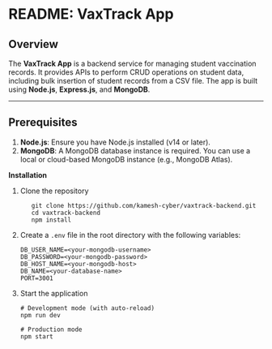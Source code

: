 # README: VaxTrack App

## Overview
The **VaxTrack App** is a backend service for managing student vaccination records. It provides APIs to perform CRUD operations on student data, including bulk insertion of student records from a CSV file. The app is built using **Node.js**, **Express.js**, and **MongoDB**.

---

## Prerequisites
1. **Node.js**: Ensure you have Node.js installed (v14 or later).
2. **MongoDB**: A MongoDB database instance is required. You can use a local or cloud-based MongoDB instance (e.g., MongoDB Atlas).

**Installation**
1. Clone the repository
     ``` 
        git clone https://github.com/kamesh-cyber/vaxtrack-backend.git
        cd vaxtrack-backend
        npm install
    ```
2. Create a `.env` file in the root directory with the following variables:
    ```
   DB_USER_NAME=<your-mongodb-username>
   DB_PASSWORD=<your-mongodb-password>
   DB_HOST_NAME=<your-mongodb-host>
   DB_NAME=<your-database-name>
   PORT=3001
    ```
3. Start the application

   ```
   # Development mode (with auto-reload)
   npm run dev

   # Production mode
   npm start
   ```
